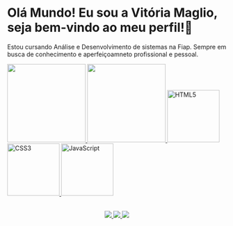 # Olá Mundo! Eu sou a Vitória Maglio, seja bem-vindo ao meu perfil!👋

Estou cursando Análise e Desenvolvimento de sistemas na Fiap.
Sempre em busca de conhecimento e aperfeiçoamneto profissional e pessoal.



<table>
  <a href="https://github.com/leehxd">
  <img height="180em" src="https://github-readme-stats.vercel.app/api?username=VitoriaMaglio&show_icons=true&theme=tokyonight&include_all_commits=true&count_private=true"/>
  <img height="180em" src="https://github-readme-stats.vercel.app/api/top-langs/?username=VitoriaMaglio&layout=compact&langs_count=6&theme=tokyonight"/>

 
  <img src="https://img.icons8.com/color/2x/html-5.png" width="120" alt="HTML5">
  <img src="https://img.icons8.com/color/2x/css3.png" width="120" alt="CSS3">
  <img src="https://static.vecteezy.com/system/resources/previews/027/127/560/non_2x/javascript-logo-javascript-icon-transparent-free-png.png" width="120" alt="JavaScript">
 
  </a>
</table>

<div style="text-align: center;"> 
  <a href="https://www.instagram.com/vi.maglio/" target="_blank">
    <img src="https://img.shields.io/badge/-Instagram-%23E4405F?style=for-the-badge&logo=instagram&logoColor=white">
  </a>
  
  <a href="mailto:vitoriamaglii@gmail.com" target="_blank">
    <img src="https://img.shields.io/badge/-Gmail-%23333?style=for-the-badge&logo=gmail&logoColor=white">
  </a>
  
  <a href="https://www.linkedin.com/in/vit%C3%B3ria-valentina-maglio-8379a2354/" target="_blank">
    <img src="https://img.shields.io/badge/-LinkedIn-%230077B5?style=for-the-badge&logo=linkedin&logoColor=white">
  </a> 
</div>



